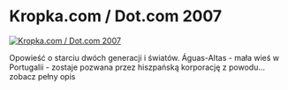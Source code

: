 Kropka.com / Dot.com 2007 
=============
[![Kropka.com / Dot.com 2007 ](http://vidos.pl/images/player.gif)](http://vidos.pl/kropka-com-dot-com-2007)

 Opowieść o starciu dwóch generacji i światów. Águas-Altas - mała wieś w Portugalii - zostaje pozwana przez hiszpańską korporację z powodu… zobacz pełny opis
